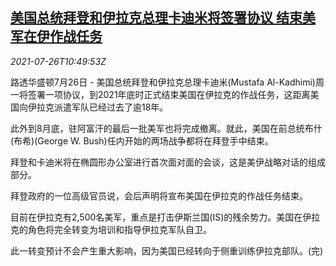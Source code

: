 <!--1627297263000-->
[美国总统拜登和伊拉克总理卡迪米将签署协议 结束美军在伊作战任务](https://cn.reuters.com/article/us-iraq-troop-deal-0726-idCNKBS2EW12I)
------

<div><i>2021-07-26T10:49:53Z</i></div><p>路透华盛顿7月26日 - 美国总统拜登和伊拉克总理卡迪米(Mustafa Al-Kadhimi)周一将签署一项协议，到2021年底时正式结束美国在伊拉克的作战任务，这距离美国向伊拉克派遣军队已经过去了逾18年。</p><p>此外到8月底，驻阿富汗的最后一批美军也将完成撤离。就此，美国在前总统布什(布希)(George W. Bush)任内开始的两场战争都将在拜登手中结束。</p><p>拜登和卡迪米将在椭圆形办公室进行首次面对面的会谈，这是美伊战略对话的组成部分。</p><p>拜登政府的一位高级官员说，会后声明将宣布美国在伊拉克的作战任务结束。</p><p>目前在伊拉克有2,500名美军，重点是打击伊斯兰国(IS)的残余势力。美国在伊拉克的角色将完全转变为培训和指导伊拉克军队自卫。</p><p>此一转变预计不会产生重大影响，因为美国已经转向于侧重训练伊拉克部队。(完)</p>
